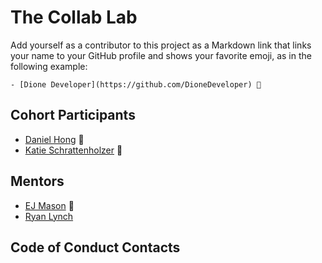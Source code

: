 # The Collab Lab

Add yourself as a contributor to this project as a Markdown link that links your name to your GitHub profile and shows your favorite emoji, as in the following example:

    - [Dione Developer](https://github.com/DioneDeveloper) 💅

## Cohort Participants

- [Daniel Hong](https://github.com/daniel-sj-hong) 🤯
- [Katie Schrattenholzer](https://github.com/k-schrattenholzer) 🔮

## Mentors

- [EJ Mason](https://github.com/mxmason) 🐧
- [Ryan Lynch](https://github.com/shiftyp)

## Code of Conduct Contacts
